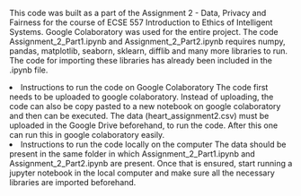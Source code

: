 This code was built as a part of the Assignment 2 - Data, Privacy and Fairness for the course of ECSE 557 Introduction to Ethics of Intelligent Systems.
Google Colaboratory was used for the entire project. The code Assignment_2_Part1.ipynb and Assignment_2_Part2.ipynb requires numpy, pandas, matplotlib, seaborn, sklearn, difflib and many more libraries to run. The code for importing these libraries has already been included in the .ipynb file.
<li> Instructions to run the code on Google Colaboratory
The code first needs to be uploaded to google colaboratory. Instead of uploading, the code can also be copy pasted to a new notebook on google colaboratory and then can be executed.
The data (heart_assignment2.csv) must be uploaded in the Google Drive beforehand, to run the code. After this one can run this in google colaboratory easily.
<li> Instructions to run the code locally on the computer
The data should be present in the same folder in which Assignment_2_Part1.ipynb and Assignment_2_Part2.ipynb are present. Once that is ensured, start running a jupyter notebook in the local computer and make sure all the necessary libraries are imported beforehand.
